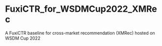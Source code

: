 # FuxiCTR_for_WSDMCup2022_XMRec
A FuxiCTR baseline for cross-market recommendation (XMRec) hosted on WSDM Cup 2022

